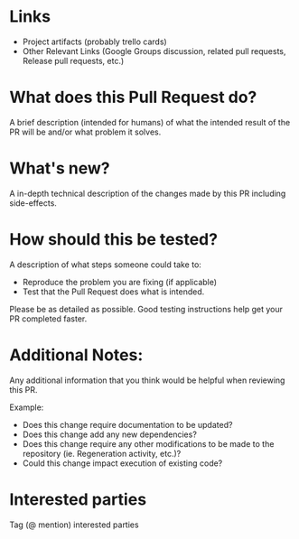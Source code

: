 # Links

* Project artifacts (probably trello cards)
* Other Relevant Links (Google Groups discussion, related pull requests, Release pull requests, etc.)

# What does this Pull Request do?

A brief description (intended for humans) of what the intended result of the PR will be and/or what problem it solves.

# What's new?
A in-depth technical description of the changes made by this PR including side-effects.


# How should this be tested?

A description of what steps someone could take to:

* Reproduce the problem you are fixing (if applicable)
* Test that the Pull Request does what is intended.

Please be as detailed as possible. Good testing instructions help get your PR completed faster.


# Additional Notes:
Any additional information that you think would be helpful when reviewing this PR.

Example:
* Does this change require documentation to be updated? 
* Does this change add any new dependencies? 
* Does this change require any other modifications to be made to the repository (ie. Regeneration activity, etc.)? 
* Could this change impact execution of existing code?

# Interested parties
Tag (@ mention) interested parties

